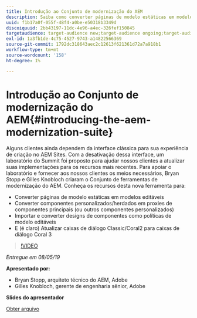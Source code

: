 ```yaml
---
title: Introdução ao Conjunto de modernização do AEM
description: Saiba como converter páginas de modelo estáticas em modelos editáveis. Saiba como converter componentes personalizados ou herdados em Proxies de componentes principais e muito mais.
uuid: f1b17a0f-055f-48f4-a0be-e50318b3349d
discoiquuid: 2bb43197-11dc-4e96-a4ec-326fef150845
targetaudience: target-audience new;target-audience ongoing;target-audience upgrader
exl-id: 1a3fb1de-4c75-4527-9743-a14822566369
source-git-commit: 1792dc318643aec2c12613f621361d72a7a918b1
workflow-type: tm+mt
source-wordcount: '158'
ht-degree: 1%

---
```


# Introdução ao Conjunto de modernização do AEM{#introducing-the-aem-modernization-suite}

Alguns clientes ainda dependem da interface clássica para sua experiência de criação no AEM Sites. Com a desativação dessa interface, um laboratório do Summit foi proposto para ajudar nossos clientes a atualizar suas implementações para os recursos mais recentes. Para apoiar o laboratório e fornecer aos nossos clientes os meios necessários, Bryan Stopp e Gilles Knobloch criaram o Conjunto de ferramentas de modernização do AEM.  Conheça os recursos desta nova ferramenta para:

* Converter páginas de modelo estáticas em modelos editáveis
* Converter componentes personalizados/herdados em proxies de componentes principais (ou outros componentes personalizados)
* Importar e converter designs de componentes como políticas de modelo editáveis
* E (é claro) Atualizar caixas de diálogo Classic/Coral2 para caixas de diálogo Coral 3

>[!VIDEO](https://video.tv.adobe.com/v/27322?quality=9)

*Entregue em 08/05/19*

**Apresentado por:**

* Bryan Stopp, arquiteto técnico do AEM, Adobe
* Gilles Knobloch, gerente de engenharia sênior, Adobe

**Slides do apresentador**

[Obter arquivo](assets/modernization-toolsaemgems.pdf)
